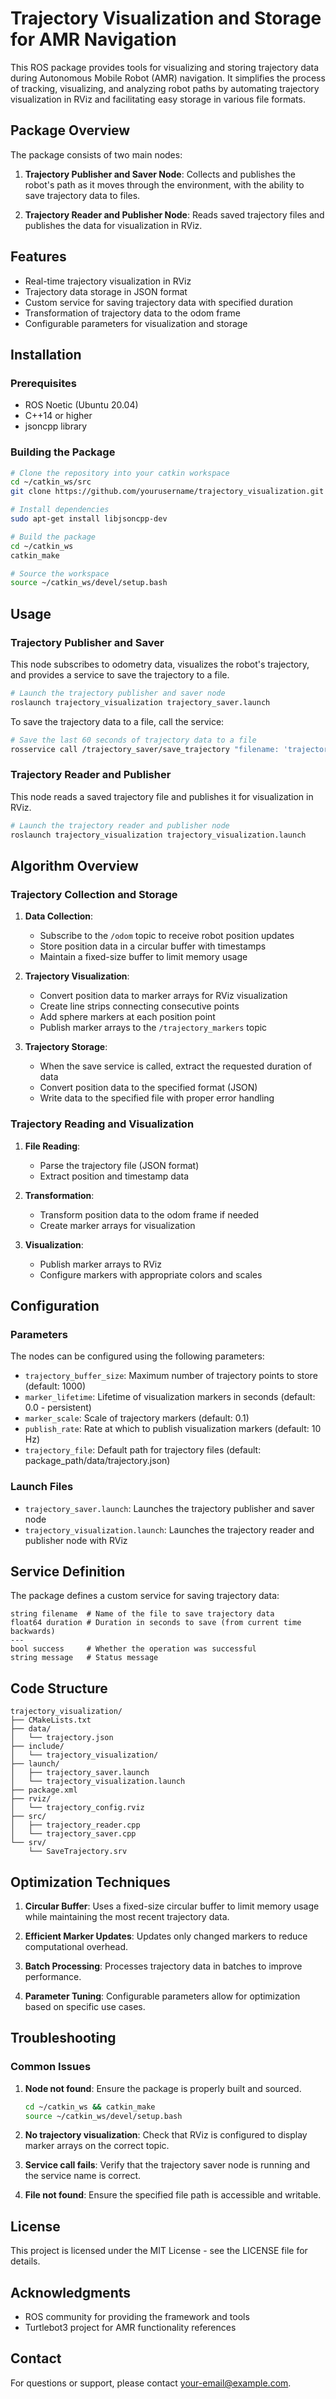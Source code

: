 # Trajectory Visualization and Storage for AMR Navigation

This ROS package provides tools for visualizing and storing trajectory data during Autonomous Mobile Robot (AMR) navigation. It simplifies the process of tracking, visualizing, and analyzing robot paths by automating trajectory visualization in RViz and facilitating easy storage in various file formats.

## Package Overview

The package consists of two main nodes:

1. **Trajectory Publisher and Saver Node**: Collects and publishes the robot's path as it moves through the environment, with the ability to save trajectory data to files.

2. **Trajectory Reader and Publisher Node**: Reads saved trajectory files and publishes the data for visualization in RViz.

## Features

- Real-time trajectory visualization in RViz
- Trajectory data storage in JSON format
- Custom service for saving trajectory data with specified duration
- Transformation of trajectory data to the odom frame
- Configurable parameters for visualization and storage

## Installation

### Prerequisites

- ROS Noetic (Ubuntu 20.04)
- C++14 or higher
- jsoncpp library

### Building the Package

```bash
# Clone the repository into your catkin workspace
cd ~/catkin_ws/src
git clone https://github.com/yourusername/trajectory_visualization.git

# Install dependencies
sudo apt-get install libjsoncpp-dev

# Build the package
cd ~/catkin_ws
catkin_make

# Source the workspace
source ~/catkin_ws/devel/setup.bash
```

## Usage

### Trajectory Publisher and Saver

This node subscribes to odometry data, visualizes the robot's trajectory, and provides a service to save the trajectory to a file.

```bash
# Launch the trajectory publisher and saver node
roslaunch trajectory_visualization trajectory_saver.launch
```

To save the trajectory data to a file, call the service:

```bash
# Save the last 60 seconds of trajectory data to a file
rosservice call /trajectory_saver/save_trajectory "filename: 'trajectory.json' duration: 60.0"
```

### Trajectory Reader and Publisher

This node reads a saved trajectory file and publishes it for visualization in RViz.

```bash
# Launch the trajectory reader and publisher node
roslaunch trajectory_visualization trajectory_visualization.launch
```

## Algorithm Overview

### Trajectory Collection and Storage

1. **Data Collection**:
   - Subscribe to the `/odom` topic to receive robot position updates
   - Store position data in a circular buffer with timestamps
   - Maintain a fixed-size buffer to limit memory usage

2. **Trajectory Visualization**:
   - Convert position data to marker arrays for RViz visualization
   - Create line strips connecting consecutive points
   - Add sphere markers at each position point
   - Publish marker arrays to the `/trajectory_markers` topic

3. **Trajectory Storage**:
   - When the save service is called, extract the requested duration of data
   - Convert position data to the specified format (JSON)
   - Write data to the specified file with proper error handling

### Trajectory Reading and Visualization

1. **File Reading**:
   - Parse the trajectory file (JSON format)
   - Extract position and timestamp data

2. **Transformation**:
   - Transform position data to the odom frame if needed
   - Create marker arrays for visualization

3. **Visualization**:
   - Publish marker arrays to RViz
   - Configure markers with appropriate colors and scales

## Configuration

### Parameters

The nodes can be configured using the following parameters:

- `trajectory_buffer_size`: Maximum number of trajectory points to store (default: 1000)
- `marker_lifetime`: Lifetime of visualization markers in seconds (default: 0.0 - persistent)
- `marker_scale`: Scale of trajectory markers (default: 0.1)
- `publish_rate`: Rate at which to publish visualization markers (default: 10 Hz)
- `trajectory_file`: Default path for trajectory files (default: package_path/data/trajectory.json)

### Launch Files

- `trajectory_saver.launch`: Launches the trajectory publisher and saver node
- `trajectory_visualization.launch`: Launches the trajectory reader and publisher node with RViz

## Service Definition

The package defines a custom service for saving trajectory data:

```
string filename  # Name of the file to save trajectory data
float64 duration # Duration in seconds to save (from current time backwards)
---
bool success     # Whether the operation was successful
string message   # Status message
```

## Code Structure

```
trajectory_visualization/
├── CMakeLists.txt
├── data/
│   └── trajectory.json
├── include/
│   └── trajectory_visualization/
├── launch/
│   ├── trajectory_saver.launch
│   └── trajectory_visualization.launch
├── package.xml
├── rviz/
│   └── trajectory_config.rviz
├── src/
│   ├── trajectory_reader.cpp
│   └── trajectory_saver.cpp
└── srv/
    └── SaveTrajectory.srv
```

## Optimization Techniques

1. **Circular Buffer**: Uses a fixed-size circular buffer to limit memory usage while maintaining the most recent trajectory data.

2. **Efficient Marker Updates**: Updates only changed markers to reduce computational overhead.

3. **Batch Processing**: Processes trajectory data in batches to improve performance.

4. **Parameter Tuning**: Configurable parameters allow for optimization based on specific use cases.

## Troubleshooting

### Common Issues

1. **Node not found**: Ensure the package is properly built and sourced.
   ```bash
   cd ~/catkin_ws && catkin_make
   source ~/catkin_ws/devel/setup.bash
   ```

2. **No trajectory visualization**: Check that RViz is configured to display marker arrays on the correct topic.

3. **Service call fails**: Verify that the trajectory saver node is running and the service name is correct.

4. **File not found**: Ensure the specified file path is accessible and writable.

## License

This project is licensed under the MIT License - see the LICENSE file for details.

## Acknowledgments

- ROS community for providing the framework and tools
- Turtlebot3 project for AMR functionality references

## Contact

For questions or support, please contact [your-email@example.com](mailto:your-email@example.com).